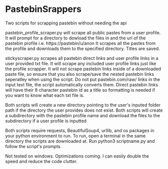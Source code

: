 # PastebinSrappers
Two scripts for scrapping pastebin without needing the api

pastebin_profile_scraper.py will scrape all public pastes from a user profile. 
It will prompt for a directory to dowload the files in and the url of the pastebin profile i.e. https://pastebin/u/anon
It scrapes all the pastes from the profile and downloads them to the specified directory. Titles are saved.

stickyscraper.py scrapes all pastebin direct links and user profile links in a user provided txt file. It will scrape any included user profile links just like the profile scrapper. It will not scrape pastebin links inside of a downloaded paste file, so ensure that you also scrape/save the nested pastebin links seperatley when using the script. Do not put pastebin.com/raw/ links in the input text file, the script automatically converts them. Direct pastebin links will have their 8 character pastebin id as a title so formatting is needed if you want to know what each txt file is. 

Both scripts will create a new directory pointing to the user's inputed folder path if the directory the user provides does not exist.
Both scripts will create a subdirectory with the pastebin profile name and download the files to the subdirectory if a user profile is inputted

Both scripts require requests, BeautifulSoup4, urllib, and os packages in your python environment to run. To run, open a terminal in the same directory the scripts are downloaded at. Run python3 scriptname.py and follow the script's prompts.

Not tested on windows. 
Optimizations coming. I can easily double the speed and reduce the code clutter.
